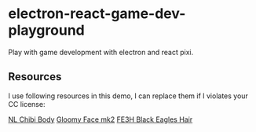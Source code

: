 # electron-react-game-dev-playground

Play with game development with electron and react pixi.

## Resources

I use following resources in this demo, I can replace them if I violates your CC license:

[NL Chibi Body](https://steamcommunity.com/sharedfiles/filedetails/?id=1556214130)
[Gloomy Face mk2](https://steamcommunity.com/sharedfiles/filedetails/?id=1870677788)
[FE3H Black Eagles Hair](https://steamcommunity.com/sharedfiles/filedetails/?id=1962075314)

